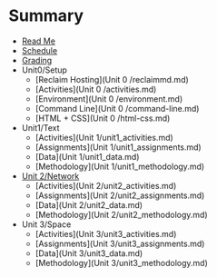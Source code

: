 # Summary

* [Read Me](README.md)
* [Schedule](schedule.md)
* [Grading](grading.md)
* Unit0/Setup
  * [Reclaim Hosting](Unit 0 /reclaimmd.md)
  * [Activities](Unit 0 /activities.md)
  * [Environment](Unit 0 /environment.md)
  * [Command Line](Unit 0 /command-line.md)
  * [HTML + CSS](Unit 0 /html-css.md)
* Unit1/Text
  * [Activities](Unit 1/unit1_activities.md)
  * [Assignments](Unit 1/unit1_assignments.md)
  * [Data](Unit 1/unit1_data.md)
  * [Methodology](Unit 1/unit1_methodology.md)
* [Unit 2/Network](unit-2network.md)
  * [Activities](Unit 2/unit2_activities.md)
  * [Assignments](Unit 2/unit2_assignments.md)
  * [Data](Unit 2/unit2_data.md)
  * [Methodology](Unit 2/unit2_methodology.md)
* Unit 3/Space
  * [Activities](Unit 3/unit3_activities.md)
  * [Assignments](Unit 3/unit3_assignments.md)
  * [Data](Unit 3/unit3_data.md)
  * [Methodology](Unit 3/unit3_methodology.md)


